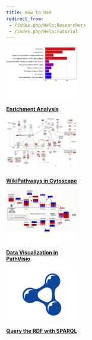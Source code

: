 ```yaml
---
title: How to Use
redirect_from: 
 - /index.php/Help:Researchers
 - /index.php/Help:Tutorial
---
```


<div class="card-deck">
            <div class="card text-center" style="width: 12rem;">
              <a class="card-link" href="https://github.com/gladstone-institutes/Bioinformatics-Workshops/blob/master/intro-pathway-analysis-visualization/Hands-on_PathwayAnalysis.pdf">
              <img class="card-img-top" src="/assets/img/help/WP-Enrichment.png" alt="Enrichment Analysis">
              <div class="card-body">
                <p class="card-text"><b>Enrichment Analysis</b></p>
              </div>
              </a>
            </div>
            <div class="card text-center" style="width: 12rem;">
              <a class="card-link" href="https://cytoscape.org/cytoscape-tutorials/protocols/wikipathways-app/#/title" target="_blank">
              <img class="card-img-top" src="/assets/img/help/WPCytoscape-pw.png" alt="Cytoscape">
              <div class="card-body">
                <p class="card-text"><b>WikiPathways in Cytoscape</b></p>
              </div>
              </a>
            </div>
            <div class="card text-center" style="width: 12rem;">
              <a class="card-link" href="https://pathvisio.org/tutorials/visualization.html" target="_blank">
              <img class="card-img-top" src="/assets/img/help/WP-PathVisio.png" alt="PathVisio">
              <div class="card-body">
                <p class="card-text"><b>Data Visualization in PathVisio</b></p>
              </div>
              </a>
            </div>
            <div class="card text-center" style="width: 12rem;">
              <a class="card-link" href="https://sparql.wikipathways.org/" target="_blank">
              <img class="card-img-top" src="/assets/img/help/rdf.png" alt="RDF">
              <div class="card-body">
                <p class="card-text"><b>Query the RDF with SPARQL</b></p>
              </div>
              </a>
            </div>
</div>